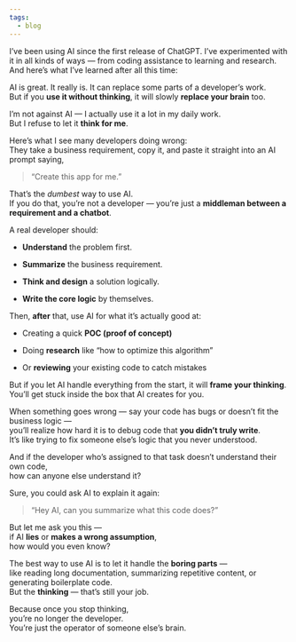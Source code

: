 ```yaml
---
tags:
  - blog
---
```

I’ve been using AI since the first release of ChatGPT. I’ve experimented with it in all kinds of ways — from coding assistance to learning and research. And here’s what I’ve learned after all this time:

AI is great. It really is. It can replace some parts of a developer’s work.  
But if you **use it without thinking**, it will slowly **replace your brain** too.

I’m not against AI — I actually use it a lot in my daily work.  
But I refuse to let it **think for me**.

Here’s what I see many developers doing wrong:  
They take a business requirement, copy it, and paste it straight into an AI prompt saying,

> “Create this app for me.”

That’s the _dumbest_ way to use AI.  
If you do that, you’re not a developer — you’re just a **middleman between a requirement and a chatbot**.

A real developer should:

- **Understand** the problem first.
    
- **Summarize** the business requirement.
    
- **Think and design** a solution logically.
    
- **Write the core logic** by themselves.
    

Then, **after** that, use AI for what it’s actually good at:

- Creating a quick **POC (proof of concept)**
    
- Doing **research** like “how to optimize this algorithm”
    
- Or **reviewing** your existing code to catch mistakes
    

But if you let AI handle everything from the start, it will **frame your thinking**.  
You’ll get stuck inside the box that AI creates for you.

When something goes wrong — say your code has bugs or doesn’t fit the business logic —  
you’ll realize how hard it is to debug code that **you didn’t truly write**.  
It’s like trying to fix someone else’s logic that you never understood.

And if the developer who’s assigned to that task doesn’t understand their own code,  
how can anyone else understand it?

Sure, you could ask AI to explain it again:

> “Hey AI, can you summarize what this code does?”

But let me ask you this —  
if AI **lies** or **makes a wrong assumption**,  
how would you even know?

The best way to use AI is to let it handle the **boring parts** —  
like reading long documentation, summarizing repetitive content, or generating boilerplate code.  
But the **thinking** — that’s still your job.

Because once you stop thinking,  
you’re no longer the developer.  
You’re just the operator of someone else’s brain.

